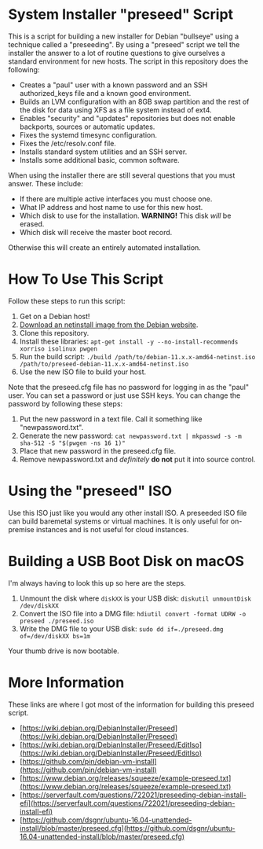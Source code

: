 # System Installer "preseed" Script

This is a script for building a new installer for Debian "bullseye" using a technique called a "preseeding". By using a "preseed" script we tell the installer the answer to a lot of routine questions to give ourselves a standard environment for new hosts. The script in this repository does the following:

* Creates a "paul" user with a known password and an SSH authorized_keys file and a known good environment.
* Builds an LVM configuration with an 8GB swap partition and the rest of the disk for data using XFS as a file system instead of ext4.
* Enables "security" and "updates" repositories but does not enable backports, sources or automatic updates.
* Fixes the systemd timesync configuration.
* Fixes the /etc/resolv.conf file.
* Installs standard system utilities and an SSH server.
* Installs some additional basic, common software.

When using the installer there are still several questions that you must answer. These include:

* If there are multiple active interfaces you must choose one.
* What IP address and host name to use for this new host.
* Which disk to use for the installation. **WARNING!** This disk *will* be erased.
* Which disk will receive the master boot record.

Otherwise this will create an entirely automated installation.

# How To Use This Script

Follow these steps to run this script:

1. Get on a Debian host!
2. [Download an netinstall image from the Debian website](https://www.debian.org/distrib/netinst).
3. Clone this repository.
4. Install these libraries: `apt-get install -y --no-install-recommends xorriso isolinux pwgen`
5. Run the build script: `./build /path/to/debian-11.x.x-amd64-netinst.iso /path/to/preseed-debian-11.x.x-amd64-netinst.iso`
6. Use the new ISO file to build your host.

Note that the preseed.cfg file has no password for logging in as the "paul" user. You can set a password or just use SSH keys. You can change the password by following these steps:

1. Put the new password in a text file. Call it something like "newpassword.txt".
2. Generate the new password: `cat newpassword.txt | mkpasswd -s -m sha-512 -S "$(pwgen -ns 16 1)"`
3. Place that new password in the preseed.cfg file.
4. Remove newpassword.txt and *definitely* **do not** put it into source control.

# Using the "preseed" ISO

Use this ISO just like you would any other install ISO. A preseeded ISO file can build baremetal systems or virtual machines. It is only useful for on-premise instances and is not useful for cloud instances.

# Building a USB Boot Disk on macOS

I'm always having to look this up so here are the steps.

1. Unmount the disk where `diskXX` is your USB disk: `diskutil unmountDisk /dev/diskXX`
2. Convert the ISO file into a DMG file: `hdiutil convert -format UDRW -o preseed ./preseed.iso`
3. Write the DMG file to your USB disk: `sudo dd if=./preseed.dmg of=/dev/diskXX bs=1m`

Your thumb drive is now bootable.

# More Information

These links are where I got most of the information for building this preseed script.

* [https://wiki.debian.org/DebianInstaller/Preseed](https://wiki.debian.org/DebianInstaller/Preseed)
* [https://wiki.debian.org/DebianInstaller/Preseed/EditIso](https://wiki.debian.org/DebianInstaller/Preseed/EditIso)
* [https://github.com/pin/debian-vm-install](https://github.com/pin/debian-vm-install)
* [https://www.debian.org/releases/squeeze/example-preseed.txt](https://www.debian.org/releases/squeeze/example-preseed.txt)
* [https://serverfault.com/questions/722021/preseeding-debian-install-efi](https://serverfault.com/questions/722021/preseeding-debian-install-efi)
* [https://github.com/dsgnr/ubuntu-16.04-unattended-install/blob/master/preseed.cfg](https://github.com/dsgnr/ubuntu-16.04-unattended-install/blob/master/preseed.cfg)
